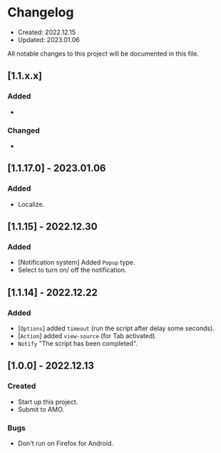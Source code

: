 # Changelog
- Created: 2022.12.15
- Updated: 2023.01.06

All notable changes to this project will be documented in this file.

## [1.1.x.x]
### Added
- 

### Changed
- 

## [1.1.17.0] - 2023.01.06
### Added
- Localize.

## [1.1.15] - 2022.12.30
### Added
- [Notification system] Added `Popup` type.
- Select to turn on/ off the notification.

## [1.1.14] - 2022.12.22
### Added
- [`Options`] added `timeout` (run the script after delay some seconds).
- [`Action`] added `view-source` (for Tab activated).
- `Notify` "The script has been completed".

## [1.0.0] - 2022.12.13
### Created
- Start up this project.
- Submit to AMO.

### Bugs
- Don't run on Firefox for Android.